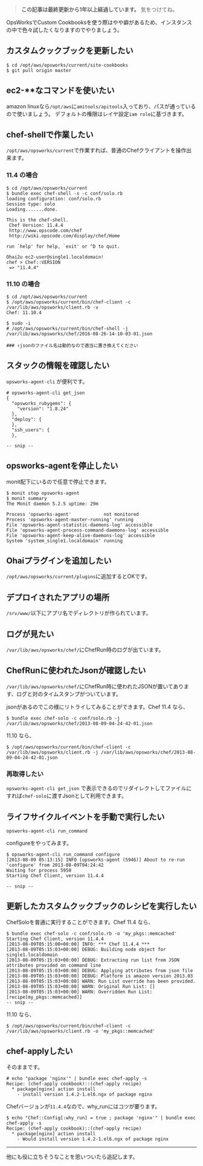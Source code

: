 <!-- too_old -->
> **この記事は最終更新から1年以上経過しています。** 気をつけてね。

OpsWorksでCustom Cookbooksを使う際はやや癖があるため、インスタンスの中で色々試したくなりますのでやりましょう。


## カスタムクックブックを更新したい

```shell:Shell
$ cd /opt/aws/opsworks/current/site-cookbooks
$ git pull origin master
```

## ec2-**なコマンドを使いたい

amazon linuxなら`/opt/aws`に`amitools/apitools`入っており、パスが通っているので使いましょう。
デフォルトの権限はレイヤ設定`iam role`に基づきます。


## chef-shellで作業したい

`/opt/aws/opsworks/current`で作業すれば、普通のChefクライアントを操作出来ます。

### 11.4 の場合

```shell:Shell
$ cd /opt/aws/opsworks/current
$ bundle exec chef-shell -s -c conf/solo.rb 
loading configuration: conf/solo.rb
Session type: solo
Loading.......done.

This is the chef-shell.
 Chef Version: 11.4.4
 http://www.opscode.com/chef
 http://wiki.opscode.com/display/chef/Home

run `help' for help, `exit' or ^D to quit.

Ohai2u ec2-user@single1.localdomain!
chef > Chef::VERSION 
 => "11.4.4" 
```

### 11.10 の場合

```shell:Shell
$ cd /opt/aws/opsworks/current
$ /opt/aws/opsworks/current/bin/chef-client -c /var/lib/aws/opsworks/client.rb -v
Chef: 11.10.4

$ sudo -i
# /opt/aws/opsworks/current/bin/chef-shell -j /var/lib/aws/opsworks/chef/2016-08-26-14-10-03-01.json

### ↑jsonのファイル名は動的なので適当に置き換えてください
```

## スタックの情報を確認したい

`opsworks-agent-cli` が便利です。

```shell:Shell
# opsworks-agent-cli get_json
{
  "opsworks_rubygems": {
    "version": "1.8.24"
  },
  "deploy": {
  },
  "ssh_users": {
  },

-- snip --
```

## opsworks-agentを停止したい

monit配下にいるので任意で停止できます。

```shell:Shell
$ monit stop opsworks-agent
$ monit summary
The Monit daemon 5.2.5 uptime: 29m 

Process 'opsworks-agent'            not monitored
Process 'opsworks-agent-master-running' running
File 'opsworks-agent-statistic-daemons-log' accessible
File 'opsworks-agent-process-command-daemons-log' accessible
File 'opsworks-agent-keep-alive-daemons-log' accessible
System 'system_single1.localdomain' running
```

## Ohaiプラグインを追加したい

`/opt/aws/opsworks/current/plugins`に追加するとOKです。

## デプロイされたアプリの場所

`/srv/www/`以下にアプリ名でディレクトリが作られています。

## ログが見たい

`/var/lib/aws/opsworks/chef/`にChefRun時のログが出ています。

## ChefRunに使われたJsonが確認したい

`/var/lib/aws/opsworks/chef/`にChefRun時に使われたJSONが置いてあります、ログと対のタイムスタンプがついています。

jsonがあるのでこの様にリトライしてみることができます。Chef 11.4 なら、

```shell:Shell
$ bundle exec chef-solo -c conf/solo.rb -j /var/lib/aws/opsworks/chef/2013-08-09-04-24-42-01.json
```

11.10 なら、

```shell:Shell
$ /opt/aws/opsworks/current/bin/chef-client -c /var/lib/aws/opsworks/client.rb -j /var/lib/aws/opsworks/chef/2013-08-09-04-24-42-01.json
```


### 再取得したい

`opsworks-agent-cli get_json` で表示できるのでリダイレクトしてファイルにすれば`chef-solo`に渡すJsonとして利用できます。

## ライフサイクルイベントを手動で実行したい

`opsworks-agent-cli run_command` 

configureをやってみます。

```shell:Shell
$ opsworks-agent-cli run_command configure
[2013-08-09 05:13:15] INFO [opsworks-agent (5946)] About to re-run 'configure' from 2013-08-09T04:24:42
Waiting for process 5950
Starting Chef Client, version 11.4.4

-- snip --
```

## 更新したカスタムクックブックのレシピを実行したい

ChefSoloを普通に実行することができます。Chef 11.4 なら、

```shell:Shell
$ bundle exec chef-solo -c conf/solo.rb -o 'my_pkgs::memcached'
Starting Chef Client, version 11.4.4
[2013-08-09T05:15:00+00:00] INFO: *** Chef 11.4.4 ***
[2013-08-09T05:15:03+00:00] DEBUG: Building node object for single1.localdomain
[2013-08-09T05:15:03+00:00] DEBUG: Extracting run list from JSON attributes provided on command line
[2013-08-09T05:15:03+00:00] DEBUG: Applying attributes from json file
[2013-08-09T05:15:03+00:00] DEBUG: Platform is amazon version 2013.03
[2013-08-09T05:15:03+00:00] WARN: Run List override has been provided.
[2013-08-09T05:15:03+00:00] WARN: Original Run List: []
[2013-08-09T05:15:03+00:00] WARN: Overridden Run List: [recipe[my_pkgs::memcached]]
-- snip --
```

11.10 なら、

```shell:Shell
$ /opt/aws/opsworks/current/bin/chef-client -c /var/lib/aws/opsworks/client.rb -o 'my_pkgs::memcached'
```

##  chef-applyしたい

そのままです。

```shell:Shell
# echo "package 'nginx'" | bundle exec chef-apply -s
Recipe: (chef-apply cookbook)::(chef-apply recipe)
  * package[nginx] action install
    - install version 1.4.2-1.el6.ngx of package nginx
```

Chefバージョンが`11.4.4`なので、why_runにはコツが要ります。

```shell:Shell
$ echo "Chef::Config[:why_run] = true ; package 'nginx'" | bundle exec chef-apply -s
Recipe: (chef-apply cookbook)::(chef-apply recipe)
  * package[nginx] action install
    - Would install version 1.4.2-1.el6.ngx of package nginx
```

----

他にも役に立ちそうなことを思いついたら追記します。
